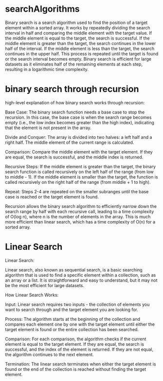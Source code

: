 # searchAlgorithms
Binary search is a search algorithm used to find the position of a target element within a sorted array. It works by repeatedly dividing the search interval in half and comparing the middle element with the target value. If the middle element is equal to the target, the search is successful. If the middle element is greater than the target, the search continues in the lower half of the interval. If the middle element is less than the target, the search continues in the upper half. This process is repeated until the target is found or the search interval becomes empty. Binary search is efficient for large datasets as it eliminates half of the remaining elements at each step, resulting in a logarithmic time complexity.

# binary search through recursion
high-level explanation of how binary search works through recursion:

Base Case: The binary search function needs a base case to stop the recursion. In this case, the base case is when the search range becomes empty (i.e., the low index becomes greater than the high index), indicating that the element is not present in the array.

Divide and Conquer: The array is divided into two halves: a left half and a right half. The middle element of the current range is calculated.

Comparison: Compare the middle element with the target element. If they are equal, the search is successful, and the middle index is returned.

Recursive Steps: If the middle element is greater than the target, the binary search function is called recursively on the left half of the range (from low to middle - 1). If the middle element is smaller than the target, the function is called recursively on the right half of the range (from middle + 1 to high).

Repeat: Steps 2-4 are repeated on the smaller subranges until the base case is reached or the target element is found.

Recursion allows the binary search algorithm to efficiently narrow down the search range by half with each recursive call, leading to a time complexity of O(log n), where n is the number of elements in the array. This is much more efficient than linear search, which has a time complexity of O(n) for a sorted array.

# Linear Search
Linear Search:

Linear search, also known as sequential search, is a basic searching algorithm that is used to find a specific element within a collection, such as an array or a list. It is straightforward and easy to understand, but it may not be the most efficient for large datasets.

How Linear Search Works:

Input: Linear search requires two inputs - the collection of elements you want to search through and the target element you are looking for.

Process: The algorithm starts at the beginning of the collection and compares each element one by one with the target element until either the target element is found or the entire collection has been searched.

Comparison: For each comparison, the algorithm checks if the current element is equal to the target element. If they are equal, the search is successful, and the index of the element is returned. If they are not equal, the algorithm continues to the next element.

Termination: The linear search terminates when either the target element is found or the end of the collection is reached without finding the target element.
